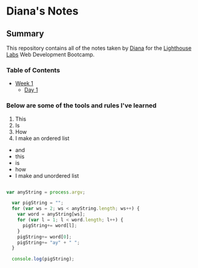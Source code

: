 # Diana's Notes

## Summary

This repository contains all of the notes taken by [Diana](https://github.com/Romadiansky) for the [Lighthouse Labs](https://www.lighthouselabs.ca/) Web Development Bootcamp.

### Table of Contents

* [Week 1](https://github.com/Romadiansky/lighthouse-web-notes/tree/master/Week_1)
  * [Day 1](https://github.com/Romadiansky/lighthouse-web-notes/tree/master/Week_1/Day_1)


### Below are some of the tools and rules I've learned

1. This
2. Is
3. How
4. I make an ordered list

- and
- this
- is
- how
- I make and unordered list


```javascript

var anyString = process.argv;

  var pigString = "";
  for (var ws = 2; ws < anyString.length; ws++) {
    var word = anyString[ws];
    for (var l = 1; l < word.length; l++) {
      pigString+= word[l];
    }
    pigString+= word[0];
    pigString+= "ay" + " ";
  }

  console.log(pigString);

  ```